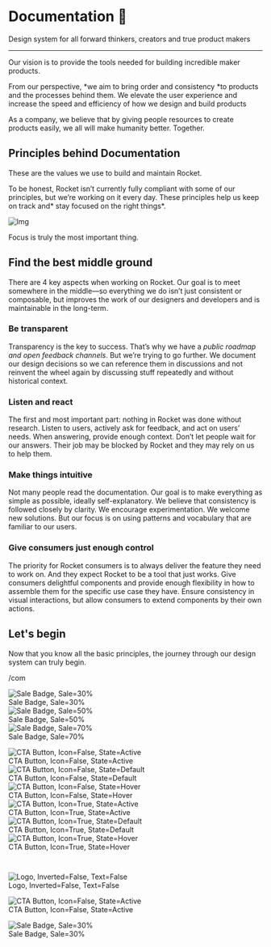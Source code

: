 
# Documentation 🚀

Design system for all forward thinkers, creators and true product makers

---

Our vision is to provide the tools needed for building incredible maker products.

From our perspective, *we aim to bring order and consistency *to products and the processes behind them. We elevate the user experience and increase the speed and efficiency of how we design and build products

As a company, we believe that by giving people resources to create products easily, we all will make humanity better. Together.

## Principles behind Documentation

These are the values we use to build and maintain Rocket.

To be honest, Rocket isn’t currently fully compliant with some of our principles, but we’re working on it every day. These principles help us keep on track and* stay focused on the right things*.

![Img](https://studio-assets.supernova.io/design-systems/14533/9289758a-6300-472a-bbc6-a57098081abf.jpeg)

Focus is truly the most important thing.

## Find the best middle ground

There are 4 key aspects when working on Rocket. Our goal is to meet somewhere in the middle—so everything we do isn’t just consistent or composable, but improves the work of our designers and developers and is maintainable in the long-term.

### Be transparent

Transparency is the key to success. That’s why we have a *public roadmap and open feedback channels*. But we’re trying to go further. We document our design decisions so we can reference them in discussions and not reinvent the wheel again by discussing stuff repeatedly and without historical context.

### Listen and react

The first and most important part: nothing in Rocket was done without research. Listen to users, actively ask for feedback, and act on users’ needs. When answering, provide enough context. Don’t let people wait for our answers. Their job may be blocked by Rocket and they may rely on us to help them.

### Make things intuitive

Not many people read the documentation. Our goal is to make everything as simple as possible, ideally self-explanatory. We believe that consistency is followed closely by clarity. We encourage experimentation. We welcome new solutions. But our focus is on using patterns and vocabulary that are familiar to our users.

### Give consumers just enough control

The priority for Rocket consumers is to always deliver the feature they need to work on. And they expect Rocket to be a tool that just works. Give consumers delightful components and provide enough flexibility in how to assemble them for the specific use case they have. Ensure consistency in visual interactions, but allow consumers to extend components by their own actions.

## Let's begin

Now that you know all the basic principles, the journey through our design system can truly begin.

/com

  
![Sale Badge, Sale=30%](https://studio-assets.supernova.io/design-systems/14533/c5d3661f-4ebb-4b64-a5fc-ae17276e843f.png)  
Sale Badge, Sale=30%  
![Sale Badge, Sale=50%](https://studio-assets.supernova.io/design-systems/14533/a17a9fa0-4631-4a86-9ffc-c0e1234dc30e.png)  
Sale Badge, Sale=50%  
![Sale Badge, Sale=70%](https://studio-assets.supernova.io/design-systems/14533/e892b6cd-8135-4f9e-9b14-b6fcf0f92a09.png)  
Sale Badge, Sale=70%  


  
![CTA Button, Icon=False, State=Active](https://studio-assets.supernova.io/design-systems/14533/3f992ed0-386e-4ff1-ba7a-34bd65026a36.png)  
CTA Button, Icon=False, State=Active  
![CTA Button, Icon=False, State=Default](https://studio-assets.supernova.io/design-systems/14533/68a239b5-3b8f-4507-8b86-426637c102c0.png)  
CTA Button, Icon=False, State=Default  
![CTA Button, Icon=False, State=Hover](https://studio-assets.supernova.io/design-systems/14533/f146413c-ab53-4e73-a7f2-cbb5691006ea.png)  
CTA Button, Icon=False, State=Hover  
![CTA Button, Icon=True, State=Active](https://studio-assets.supernova.io/design-systems/14533/a2111c70-9f40-4c4c-a844-ef51b28fbd33.png)  
CTA Button, Icon=True, State=Active  
![CTA Button, Icon=True, State=Default](https://studio-assets.supernova.io/design-systems/14533/243f0543-8334-4d2e-a08a-544a5b833056.png)  
CTA Button, Icon=True, State=Default  
![CTA Button, Icon=True, State=Hover](https://studio-assets.supernova.io/design-systems/14533/f64c58bd-1f9f-4e42-9a4e-41c4c35f1dcf.png)  
CTA Button, Icon=True, State=Hover  


```javascript  
  
```

  
![Logo, Inverted=False, Text=False](https://studio-assets.supernova.io/design-systems/14533/81302c3b-7cc7-49c6-acd6-addd1e6b0d36.png)  
Logo, Inverted=False, Text=False  


  
  


  
![CTA Button, Icon=False, State=Active](https://studio-assets.supernova.io/design-systems/14533/3f992ed0-386e-4ff1-ba7a-34bd65026a36.png)  
CTA Button, Icon=False, State=Active  


  
![Sale Badge, Sale=30%](https://studio-assets.supernova.io/design-systems/14533/c5d3661f-4ebb-4b64-a5fc-ae17276e843f.png)  
Sale Badge, Sale=30%  
